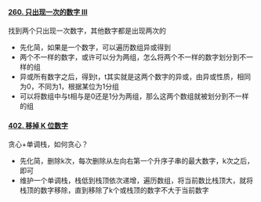 #### [260. 只出现一次的数字 III](https://leetcode-cn.com/problems/single-number-iii/)

找到两个只出现一次数字，其他数字都是出现两次的

- 先化简，如果是一个数字，可以遍历数组异或得到
- 两个不一样的数字，或许可以分为两组，怎么将两个不一样的数字划分到不一样的组
- 异或所有数字之后，得到t，t其实就是这两个数字的异或，由异或性质，相同为0，不同为1，根据某位为1分组
- 可以将数组中与t相与是0还是1分为两组，那么这两个数组就被划分到不一样的组

#### [402. 移掉 K 位数字](https://leetcode-cn.com/problems/remove-k-digits/)

贪心+单调栈，如何贪心？

- 先化简，删除k次，每次删除从左向右第一个升序子串的最大数字，k次之后，即可
- 维护一个单调栈，栈低到栈顶依次递增，遍历数组，将当前数比栈顶大，就将栈顶的数字移除，直到移除了k个或栈顶的数字不大于当前数字
